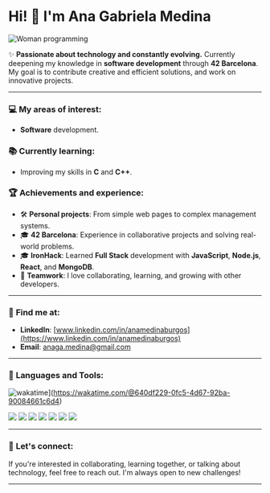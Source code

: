 # Hi! 👋 I'm Ana Gabriela Medina
![Woman programming](https://media2.giphy.com/media/v1.Y2lkPTc5MGI3NjExN2ZubGVlb3RlNHhmYWQ3YmtrYXFvc3g3anl0aXdvMWtpN3YyeXo4dCZlcD12MV9pbnRlcm5hbF9naWZfYnlfaWQmY3Q9Zw/VbDm4pTuIEQAviEBQX/giphy.gif)

✨ **Passionate about technology and constantly evolving.** Currently deepening my knowledge in **software development** through **42 Barcelona**. My goal is to contribute creative and efficient solutions, and work on innovative projects.

---

### 💻 **My areas of interest:**
- **Software** development.

### 📚 **Currently learning:**
- Improving my skills in **C** and **C++**.

### 🏆 **Achievements and experience:**
- 🛠️ **Personal projects**: From simple web pages to complex management systems.
- 🎓 **42 Barcelona**: Experience in collaborative projects and solving real-world problems.
- 🎓 **IronHack**: Learned **Full Stack** development with **JavaScript**, **Node.js**, **React**, and **MongoDB**.
- 💬 **Teamwork**: I love collaborating, learning, and growing with other developers.

---

### 📍 **Find me at:**
- **LinkedIn**: [www.linkedin.com/in/anamedinaburgos](https://www.linkedin.com/in/anamedinaburgos)
- **Email**: [anaga.medina@gmail.com](mailto:anaga.medina@gmail.com)

---

### 🔧 **Languages and Tools:**

![wakatime](https://wakatime.com/badge/user/640df229-0fc5-4d67-92ba-90084661c6d4.svg)](https://wakatime.com/@640df229-0fc5-4d67-92ba-90084661c6d4)


![](https://img.shields.io/badge/-C-black?style=flat&logo=c&logoColor=white)
![](https://img.shields.io/badge/-C++-00599C?style=flat&logo=c%2B%2B&logoColor=white)
![](https://img.shields.io/badge/-JavaScript-323330?style=flat&logo=javascript&logoColor=F7DF1E)
![](https://img.shields.io/badge/-Node.js-339933?style=flat&logo=node.js&logoColor=white)
![](https://img.shields.io/badge/-React-61DAFB?style=flat&logo=react&logoColor=black)
![](https://img.shields.io/badge/-HTML5-E34F26?style=flat&logo=html5&logoColor=white)
![](https://img.shields.io/badge/-CSS3-1572B6?style=flat&logo=css3&logoColor=white)

---

### 🤝 **Let's connect:**
If you're interested in collaborating, learning together, or talking about technology, feel free to reach out. I'm always open to new challenges!

---







<!---
Anagamedina/Anagamedina is a ✨ special ✨ repository because its `README.md` (this file) appears on your GitHub profile.
You can click the Preview link to take a look at your changes.
--->
